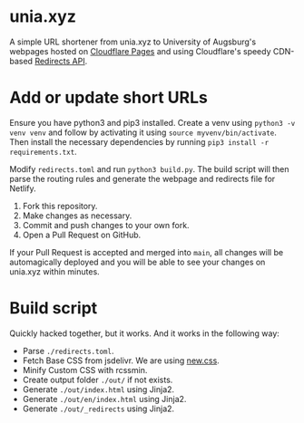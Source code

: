 # unia.xyz

A simple URL shortener from unia.xyz to University of Augsburg's webpages hosted on [Cloudflare Pages](https://pages.cloudflare.com/) and using Cloudflare's speedy CDN-based [Redirects API](https://developers.cloudflare.com/pages/platform/redirects/).

# Add or update short URLs

Ensure you have python3 and pip3 installed. Create a venv using `python3 -v venv venv` and follow by activating it using `source myvenv/bin/activate`.
Then install the necessary dependencies by running `pip3 install -r requirements.txt`.

Modify `redirects.toml` and run `python3 build.py`. The build script will then parse the routing rules and generate the webpage and redirects file for Netlify.

1. Fork this repository.
2. Make changes as necessary.
3. Commit and push changes to your own fork.
4. Open a Pull Request on GitHub.

If your Pull Request is accepted and merged into `main`, all changes will be automagically deployed and you will be able to see your changes on unia.xyz within minutes.

# Build script

Quickly hacked together, but it works. And it works in the following way:

- Parse `./redirects.toml`.
- Fetch Base CSS from jsdelivr. We are using [new.css](https://newcss.net).
- Minify Custom CSS with rcssmin.
- Create output folder `./out/` if not exists.
- Generate `./out/index.html` using Jinja2.
- Generate `./out/en/index.html` using Jinja2.
- Generate `./out/_redirects` using Jinja2.

